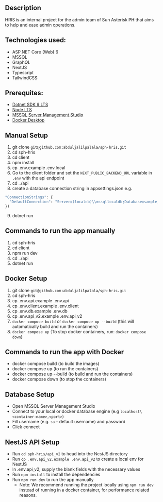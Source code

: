 ## Description

HRIS is an internal project for the admin team of Sun Asterisk PH that aims to help and ease admin operations.

## Technologies used:

- ASP.NET Core (Web) 6
- MSSQL
- GraphQL
- NextJS
- Typescript
- TailwindCSS

## Prerequites:

- [Dotnet SDK 6 LTS](https://dotnet.microsoft.com/en-us/download)
- [Node LTS](https://nodejs.org/dist/v18.12.1/node-v18.12.1-x64.msi)
- [MSSQL Server Management Studio](https://learn.microsoft.com/en-us/sql/ssms/download-sql-server-management-studio-ssms?view=sql-server-ver16)
- [Docker Desktop](https://www.docker.com/products/docker-desktop/)

## Manual Setup

1. git clone `git@github.com:abduljalilpalala/sph-hris.git`
2. cd sph-hris
3. cd client
4. npm install
5. cp .env.example .env.local
6. Go to the client folder and set the `NEXT_PUBLIC_BACKEND_URL` variable in `.env` with the api endpoint
7. cd ../api
8. create a database connection string in appsettings.json e.g.

```javascript
"ConnectionStrings": {
  "DefaultConnection": "Server=(localdb)\\mssqllocaldb;Database=sample;Trusted_Connection=True;"
})
```

9. dotnet run

## Commands to run the app manually

1. cd sph-hris
2. cd client
3. npm run dev
4. cd ../api
5. dotnet run

## Docker Setup

1. git clone `git@github.com:abduljalilpalala/sph-hris.git`
2. cd sph-hris
3. cp .env.api.example .env.api
4. cp .env.client.example .env.client
5. cp .env.db.example .env.db
5. cp .env.api_v2.example .env.api_v2
6. `docker compose build` or `docker compose up --build` (this will automatically build and run the containers)
7. `docker compose up` (To stop docker containers, run: `docker compose down`)

## Commands to run the app with Docker

- docker compose build (to build the images)
- docker compose up (to run the containers)
- docker compose up --build (to build and run the containers)
- docker compose down (to stop the containers)

## Database Setup

- Open MSSQL Server Management Studio
- Connect to your local or docker database engine (e.g `localhost\<container-name>,<port>`)
- Fill username (e.g. `sa` - default username) and password
- Click connect

## NestJS API Setup
- Run `cd sph-hris/api_v2` to head into the NestJS directory
- Run `cp .env.api_v2.example .env.api_v2` to create a local env for NestJS
- In .env.api_v2, supply the blank fields with the necessary values
- Run `npm install` to install the dependencies
- Run `npm run dev` to run the app manually
  - Note: We recommend running the project locally using `npm run dev` instead of running in a docker container, for performance related reasons. 